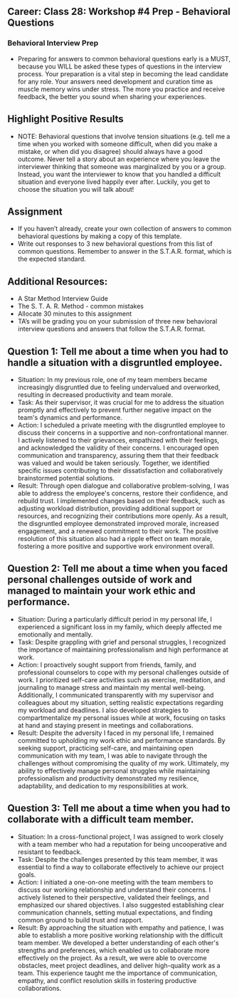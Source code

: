 ## Career: Class 28: Workshop #4 Prep - Behavioral Questions

### Behavioral Interview Prep
- Preparing for answers to common behavioral questions early is a MUST, because you WILL be asked these types of questions in the interview process. Your preparation is a vital step in becoming the lead candidate for any role. Your answers need development and curation time as muscle memory wins under stress. The more you practice and receive feedback, the better you sound when sharing your experiences.
## Highlight Positive Results
- NOTE: Behavioral questions that involve tension situations (e.g. tell me a time when you worked with someone difficult, when did you make a mistake, or when did you disagree) should always have a good outcome. Never tell a story about an experience where you leave the interviewer thinking that someone was marginalized by you or a group. Instead, you want the interviewer to know that you handled a difficult situation and everyone lived happily ever after. Luckily, you get to choose the situation you will talk about!
## Assignment
- If you haven’t already, create your own collection of answers to common behavioral questions by making a copy of this template.
- Write out responses to 3 new behavioral questions from this list of common questions. Remember to answer in the S.T.A.R. format, which is the expected standard.
## Additional Resources:

- A Star Method Interview Guide
- The S. T. A. R. Method - common mistakes
- Allocate 30 minutes to this assignment
- TA’s will be grading you on your submission of three new behavioral interview questions and answers that follow the S.T.A.R. format.

## Question 1: Tell me about a time when you had to handle a situation with a disgruntled employee.

- Situation: In my previous role, one of my team members became increasingly disgruntled due to feeling undervalued and overworked, resulting in decreased productivity and team morale.
- Task: As their supervisor, it was crucial for me to address the situation promptly and effectively to prevent further negative impact on the team's dynamics and performance.
- Action: I scheduled a private meeting with the disgruntled employee to discuss their concerns in a supportive and non-confrontational manner. I actively listened to their grievances, empathized with their feelings, and acknowledged the validity of their concerns. I encouraged open communication and transparency, assuring them that their feedback was valued and would be taken seriously. Together, we identified specific issues contributing to their dissatisfaction and collaboratively brainstormed potential solutions.
- Result: Through open dialogue and collaborative problem-solving, I was able to address the employee's concerns, restore their confidence, and rebuild trust. I implemented changes based on their feedback, such as adjusting workload distribution, providing additional support or resources, and recognizing their contributions more openly. As a result, the disgruntled employee demonstrated improved morale, increased engagement, and a renewed commitment to their work. The positive resolution of this situation also had a ripple effect on team morale, fostering a more positive and supportive work environment overall.


## Question 2: Tell me about a time when you faced personal challenges outside of work and managed to maintain your work ethic and performance.

- Situation: During a particularly difficult period in my personal life, I experienced a significant loss in my family, which deeply affected me emotionally and mentally.
- Task: Despite grappling with grief and personal struggles, I recognized the importance of maintaining professionalism and high performance at work.
- Action: I proactively sought support from friends, family, and professional counselors to cope with my personal challenges outside of work. I prioritized self-care activities such as exercise, meditation, and journaling to manage stress and maintain my mental well-being. Additionally, I communicated transparently with my supervisor and colleagues about my situation, setting realistic expectations regarding my workload and deadlines. I also developed strategies to compartmentalize my personal issues while at work, focusing on tasks at hand and staying present in meetings and collaborations.
- Result: Despite the adversity I faced in my personal life, I remained committed to upholding my work ethic and performance standards. By seeking support, practicing self-care, and maintaining open communication with my team, I was able to navigate through the challenges without compromising the quality of my work. Ultimately, my ability to effectively manage personal struggles while maintaining professionalism and productivity demonstrated my resilience, adaptability, and dedication to my responsibilities at work.


## Question 3: Tell me about a time when you had to collaborate with a difficult team member.

- Situation: In a cross-functional project, I was assigned to work closely with a team member who had a reputation for being uncooperative and resistant to feedback.
- Task: Despite the challenges presented by this team member, it was essential to find a way to collaborate effectively to achieve our project goals.
- Action: I initiated a one-on-one meeting with the team members to discuss our working relationship and understand their concerns. I actively listened to their perspective, validated their feelings, and emphasized our shared objectives. I also suggested establishing clear communication channels, setting mutual expectations, and finding common ground to build trust and rapport.
- Result: By approaching the situation with empathy and patience, I was able to establish a more positive working relationship with the difficult team member. We developed a better understanding of each other's strengths and preferences, which enabled us to collaborate more effectively on the project. As a result, we were able to overcome obstacles, meet project deadlines, and deliver high-quality work as a team. This experience taught me the importance of communication, empathy, and conflict resolution skills in fostering productive collaborations.


